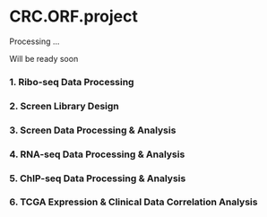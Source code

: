 # CRC.ORF.project

Processing ...

Will be ready soon

### 1. Ribo-seq Data Processing


### 2. Screen Library Design


### 3. Screen Data Processing & Analysis


### 4. RNA-seq Data Processing & Analysis


### 5. ChIP-seq Data Processing & Analysis



### 6. TCGA Expression & Clinical Data Correlation Analysis
